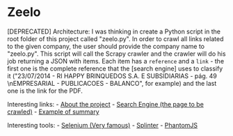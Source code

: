 # Zeelo

[DEPRECATED] Architecture:
I was thinking in create a Python script in the root folder of this project called "zeelo.py". In order to crawl all links related to the given company, the user should provide the company name to "zeelo.py". This script will call the Scrapy crawler and the crawler will do his job returning a JSON with items. Each item has a `reference` and a `link` - the first one is the complete reference that the [search engine] uses to classify it ("23/07/2014 - RI HAPPY BRINQUEDOS S.A. E SUBSIDIARIAS - pág. 49 \nEMPRESARIAL - PUBLICACOES - BALANCO", for example) and the last one is the link for the PDF.

Interesting links:
	- [About the project](https://hackpad.com/Zeelo-Apax-DF-Analyzer-8u5aC8ARMe5)
	- [Search Engine (the page to be crawled)](http://balancos.imprensaoficial.com.br/Condiario.asp)
	- [Example of summary](http://diariooficial.imprensaoficial.com.br/nav_v4/index.asp?c=3&e=20151202&p=1)

Interesting tools:
	- [Selenium (Very famous)](http://selenium-python.readthedocs.org/)
	- [Splinter](https://splinter.readthedocs.org/en/latest/)
	- [PhantomJS](http://phantomjs.org/)